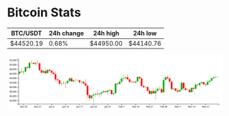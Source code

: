 # Bitcoin Stats

BTC/USDT|24h change|24h high|24h low|
|---|---|---|---|
|$44520.19|0.68%|$44950.00|$44140.76|

<img src="./chart.svg">
